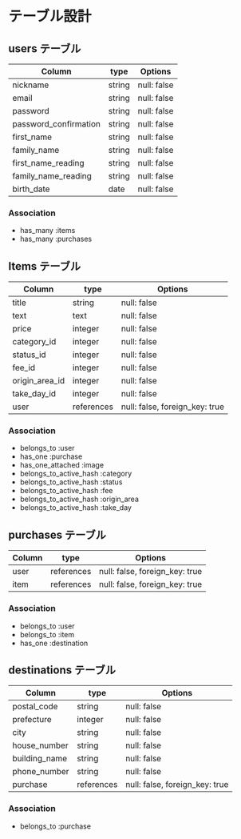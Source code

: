 
# テーブル設計

## users テーブル
| Column                | type    |   Options    |
|-----------------------|---------|--------------|
| nickname              | string  | null: false  |
| email                 | string  | null: false  |
| password              | string  | null: false  |
| password_confirmation | string  | null: false  |
| first_name            | string  | null: false  |
| family_name           | string  | null: false  |
| first_name_reading    | string  | null: false  |
| family_name_reading   | string  | null: false  |
| birth_date            | date    | null: false  |

### Association

- has_many :items
- has_many :purchases

## Items テーブル
| Column         | type       |   Options                      |
|----------------|------------|--------------------------------|
| title          | string     | null: false                    |
| text           | text       | null: false                    |
| price          | integer    | null: false                    |
| category_id    | integer    | null: false                    |
| status_id      | integer    | null: false                    |
| fee_id         | integer    | null: false                    |
| origin_area_id | integer    | null: false                    |
| take_day_id   | integer    | null: false                    |
| user           | references | null: false, foreign_key: true |

### Association
- belongs_to :user
- has_one :purchase
- has_one_attached :image
- belongs_to_active_hash :category
- belongs_to_active_hash :status
- belongs_to_active_hash :fee
- belongs_to_active_hash :origin_area
- belongs_to_active_hash :take_day

## purchases テーブル
| Column | type       |   Options                       |
|--------|------------|---------------------------------|
| user   | references | null: false, foreign_key: true  |
| item   | references | null: false, foreign_key: true  |

### Association 
- belongs_to :user
- belongs_to :item
- has_one :destination

## destinations テーブル
| Column       | type       |   Options                       |
|--------------|------------|---------------------------------|
| postal_code  | string     | null: false                     |
| prefecture   | integer    | null: false                     |
| city         | string     | null: false                     |
| house_number | string     | null: false                     |
| building_name| string     | null: false                     |
| phone_number | string     | null: false                     | 
| purchase     | references | null: false, foreign_key: true  |

### Association
- belongs_to :purchase